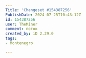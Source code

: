 ```yaml
---
Title: 'Changeset #154387256'
PublishDate: 2024-07-25T10:43:12Z
id: 154387256
user: TheMiner
comment: поток
created_by: iD 2.29.0
tags:
- Montenegro

---
```

